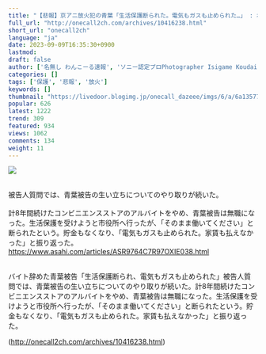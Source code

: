 ```yaml
---
title: "【悲報】京アニ放火犯の青葉「生活保護断られた。電気もガスも止められた…」 : わんこーる速報！"
full_url: "http://onecall2ch.com/archives/10416238.html"
short_url: "onecall2ch"
language: "ja"
date: 2023-09-09T16:35:30+0900
lastmod: 
draft: false
author: ['名無し わんこーる速報', 'ソニー認定プロPhotographer Isigame Koudai Ф わんこーる速報']
categories: []
tags: ['保護', '悲報', '放火']
keywords: []
thumbnail: "https://livedoor.blogimg.jp/onecall_dazeee/imgs/6/a/6a135772.jpg"
popular: 626
latest: 1222
trend: 309
featured: 934
views: 1062
comments: 134
weight: 11
---
```


![](https://livedoor.blogimg.jp/onecall_dazeee/imgs/6/a/6a135772.jpg)

<div><br> 被告人質問では、青葉被告の生い立ちについてのやり取りが続いた。 <br> <br> 計8年間続けたコンビニエンスストアのアルバイトをやめ、青葉被告は無職になった。生活保護を受けようと市役所へ行ったが、「そのまま働いてください」と断られたという。貯金もなくなり、「電気もガスも止められた。家賃も払えなかった」と振り返った。 <br> <a target='_blank' href='https://www.asahi.com/articles/ASR9764C7R97OXIE038.html'>https://www.asahi.com/articles/ASR9764C7R97OXIE038.html</a> <br> <br><p>バイト辞めた青葉被告「生活保護断られ、電気もガスも止められた」被告人質問では、青葉被告の生い立ちについてのやり取りが続いた。計8年間続けたコンビニエンスストアのアルバイトをやめ、青葉被告は無職になった。生活保護を受けようと市役所へ行ったが、「そのまま働いてください」と断られたという。貯金もなくなり、「電気もガスも止められた。家賃も払えなかった」と振り返った。</p></div>

(http://onecall2ch.com/archives/10416238.html)

